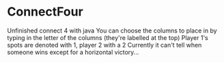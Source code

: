 # ConnectFour
Unfinished connect 4 with java
You can choose the columns to place in by typing in the letter of the columns (they're labelled at the top)
Player 1's spots are denoted with 1, player 2 with a 2
Currently it can't tell when someone wins except for a horizontal victory...
